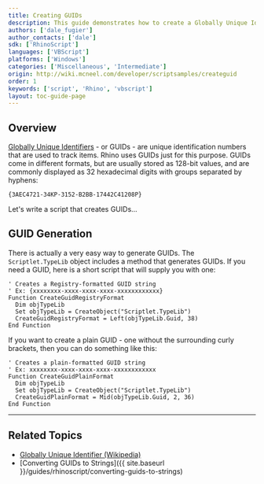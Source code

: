 ```yaml
---
title: Creating GUIDs
description: This guide demonstrates how to create a Globally Unique Identifier (GUID) in RhinoScript.
authors: ['dale_fugier']
author_contacts: ['dale']
sdk: ['RhinoScript']
languages: ['VBScript']
platforms: ['Windows']
categories: ['Miscellaneous', 'Intermediate']
origin: http://wiki.mcneel.com/developer/scriptsamples/createguid
order: 1
keywords: ['script', 'Rhino', 'vbscript']
layout: toc-guide-page
---
```


 
## Overview

[Globally Unique Identifiers](https://en.wikipedia.org/wiki/Globally_unique_identifier) - or GUIDs - are unique identification numbers that are used to track items.  Rhino uses GUIDs just for this purpose.  GUIDs come in different formats, but are usually stored as 128-bit values, and are commonly displayed as 32 hexadecimal digits with groups separated by hyphens:

`{3AEC4721-34KP-3152-B2BB-17442C41208P}`

Let's write a script that creates GUIDs...

## GUID Generation

There is actually a very easy way to generate GUIDs.  The `Scriptlet.TypeLib` object includes a method that generates GUIDs. If you need a GUID, here is a short script that will supply you with one:

```vbnet
' Creates a Registry-formatted GUID string
' Ex: {xxxxxxxx-xxxx-xxxx-xxxx-xxxxxxxxxxxx}
Function CreateGuidRegistryFormat
  Dim objTypeLib
  Set objTypeLib = CreateObject("Scriptlet.TypeLib")
  CreateGuidRegistryFormat = Left(objTypeLib.Guid, 38)
End Function
```

If you want to create a plain GUID - one without the surrounding curly brackets, then you can do something like this:

```vbnet
' Creates a plain-formatted GUID string
' Ex: xxxxxxxx-xxxx-xxxx-xxxx-xxxxxxxxxxxx
Function CreateGuidPlainFormat
  Dim objTypeLib
  Set objTypeLib = CreateObject("Scriptlet.TypeLib")
  CreateGuidPlainFormat = Mid(objTypeLib.Guid, 2, 36)
End Function
```

---

## Related Topics

- [Globally Unique Identifier (Wikipedia)](https://en.wikipedia.org/wiki/Globally_unique_identifier)
- [Converting GUIDs to Strings]({{ site.baseurl }}/guides/rhinoscript/converting-guids-to-strings)
